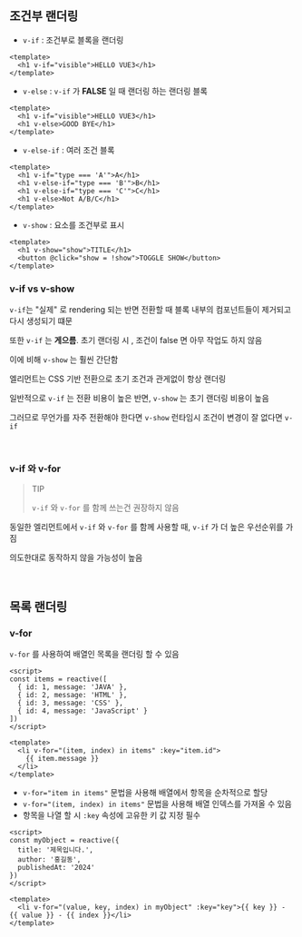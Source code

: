 ## 조건부 랜더링

- `v-if` : 조건부로 블록을 랜더링

```vue
<template>
  <h1 v-if="visible">HELLO VUE3</h1>
</template>
```

- `v-else` : `v-if` 가 **FALSE** 일 때 랜더링 하는 랜더링 블록

```vue
<template>
  <h1 v-if="visible">HELLO VUE3</h1>
  <h1 v-else>GOOD BYE</h1>
</template>
```

- `v-else-if` : 여러 조건 블록

```vue
<template>
  <h1 v-if="type === 'A'">A</h1>
  <h1 v-else-if="type === 'B'">B</h1>
  <h1 v-else-if="type === 'C'">C</h1>
  <h1 v-else>Not A/B/C</h1>
</template>
```

- `v-show` : 요소를 조건부로 표시

```vue
<template>
  <h1 v-show="show">TITLE</h1>
  <button @click="show = !show">TOGGLE SHOW</button>
</template>
```

### v-if vs v-show

`v-if`는 "실제" 로 rendering 되는 반면 전환할 때 블록 내부의 컴포넌트들이 제거되고 다시 생성되기 떄문

또한 `v-if` 는 **게으름**. 초기 랜더링 시 , 조건이 false 면 아무 작업도 하지 않음

이에 비해 `v-show` 는 훨씬 간단함

엘리먼트는 CSS 기반 전환으로 초기 조건과 관게없이 항상 랜더링

일반적으로 `v-if` 는 전환 비용이 높은 반면, `v-show` 는 초기 랜더링 비용이 높음

그러므로 무언가를 자주 전환해야 한다면 `v-show` 런타임시 조건이 변경이 잘 없다면 `v-if`

<br/>

### v-if 와 v-for

> TIP
>
> `v-if` 와 `v-for` 를 함께 쓰는건 권장하지 않음

동일한 엘리먼트에서 `v-if` 와 `v-for` 를 함께 사용할 때, `v-if` 가 더 높은 우선순위를 가짐

의도한대로 동작하지 않을 가능성이 높음

<br/>

## 목록 랜더링

### v-for

`v-for` 를 사용하여 배열인 목록을 랜더링 할 수 있음

```vue
<script>
const items = reactive([
  { id: 1, message: 'JAVA' },
  { id: 2, message: 'HTML' },
  { id: 3, message: 'CSS' },
  { id: 4, message: 'JavaScript' }
])
</script>

<template>
  <li v-for="(item, index) in items" :key="item.id">
    {{ item.message }}
  </li>
</template>
```

- `v-for="item in items"` 문법을 사용해 배열에서 항목을 순차적으로 할당
- `v-for="(item, index) in items"` 문법을 사용해 배열 인덱스를 가져올 수 있음
- 항목을 나열 할 시 `:key` 속성에 고유한 키 값 지정 필수

```vue
<script>
const myObject = reactive({
  title: '제목입니다.',
  author: '홍길동',
  publishedAt: '2024'
})
</script>

<template>
  <li v-for="(value, key, index) in myObject" :key="key">{{ key }} - {{ value }} - {{ index }}</li>
</template>
```
